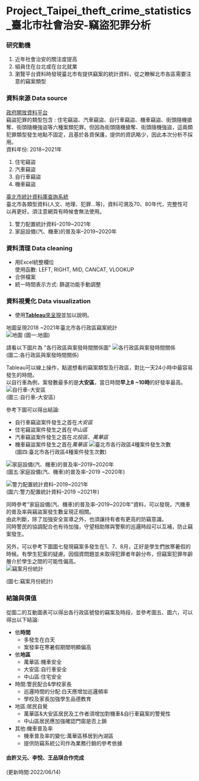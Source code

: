 # Project_Taipei_theft_crime_statistics_臺北市社會治安-竊盜犯罪分析

### 研究動機
1. 近年社會治安的關注度提高
2. 組員住在台北或在台北就業
3. 瀏覽平台資料時發現臺北市有提供竊案的統計資料，從之瞭解北市各區需要注意的竊案類型

### 資料來源 Data source
[政府開放資料平台](https://data.gov.tw/)      
竊盜犯罪的類型包含 : 住宅竊盜、汽車竊盜、自行車竊盜、機車竊盜、街頭隨機搶奪、街頭隨機強盜等六種案類犯罪。但因為街頭隨機搶奪、街頭隨機強盜，這兩類犯罪類型發生地點不固定，且基於各資保護，提供的資訊略少，因此本次分析不採用。    
資料年份: 2018~2021年
1. 住宅竊盜
2. 汽車竊盜
3. 自行車竊盜
4. 機車竊盜    

[臺北市統計資料庫查詢系統](https://statdb.dbas.gov.taipei/pxweb2007-tp/dialog/statfile9.asp)      
臺北市各類型資料(人文、地理、犯罪...等)，資料可溯及70、80年代，完整性可以再更好。須注意網頁有時候會無法使用。     
1. 警力配置統計資料–2019~2021年
2. 家庭設備(汽、機車)的普及率–2019~2020年

### 資料清理 Data cleaning
* 用Excel統整欄位    
  使用函數: LEFT, RIGHT, MID, CANCAT, VLOOKUP
* 合併檔案
* 統一時間表示方式: 篩選功能手動調整

### 資料視覺化 Data visualization
* 使用[**Tableau**來呈現](https://public.tableau.com/views/-_16498255494290/cover?:language=zh-TW&publish=yes&:display_count=n&:origin=viz_share_link "臺北市社會治安-竊盜犯罪分析")並加以說明。  

地圖呈現2018 ~2021年臺北市各行政區竊案統計     
![地圖](https://user-images.githubusercontent.com/81075616/173486949-2fc44a5d-549e-4bdb-a83a-aac2ffe1655e.png "臺北市行政區竊案統計地圖")
(圖一:地圖)  

請看以下圖片為 "各行政區與案發時間關係圖"
![各行政區與案發時間關係](https://user-images.githubusercontent.com/81075616/173487060-0df8b538-71c4-40c4-b5f6-d6ee1e777d10.png "各行政區與案發時間關係")    
(圖二:各行政區與案發時間關係)    

Tableau可以線上操作，點選想看的竊案類型及行政區，對比一天24小時中最容易發生的時間。  
以自行車為例，案發數最多的是**大安區**，當日時間**早上8 ~10時**的好發率最高。     
![自行車-大安區](https://user-images.githubusercontent.com/81075616/173487188-882e01dc-ef93-4161-861d-09f1b4bd1873.png "自行車-大安區")    
(圖三:自行車-大安區)     

參考下圖可以得出結論:
  * 自行車竊盜案件發生之首在*大安區*
  * 住宅竊盜案件發生之首在*中山區*
  * 汽車竊盜案件發生之首在*北投區、萬華區*
  * 機車竊盜案件發生之首在*萬華區*
![臺北市各行政區4種案件發生次數](https://user-images.githubusercontent.com/81075616/173488900-0d9a3ab5-0cb3-424f-b3de-9d33de08b56e.png "臺北市各行政區4種案件發生次數")    
(圖四:臺北市各行政區4種案件發生次數)  
   
![家庭設備(汽、機車)的普及率–2019~2020年](https://user-images.githubusercontent.com/81075616/173499102-555db11a-7f65-4248-98d6-efd64e3d5089.png "家庭設備(汽、機車)的普及率–2019~2020年")    
(圖五:家庭設備(汽、機車)的普及率–2019 ~2020年)   

![警力配置統計資料–2019~2021年](https://user-images.githubusercontent.com/81075616/173499407-ef06ac47-679f-474d-b79b-52d63de2582a.png "警力配置統計資料–2019~2021年")    
(圖六:警力配置統計資料–2019 ~2021年)   

同時參考"家庭設備(汽、機車)的普及率–2019~2020年"資料，可以發現，汽機車的普及率與竊盜案發生數呈現正相關。     
由此判斷，除了加強安全宣導之外，也須讓持有者有更高的防竊意識。     
同時警民的協調配合也有待加強，守望相助隊與警察的巡邏時段可以互補，防止竊案發生。    

另外，可以參考下圖圖七發現竊案多發生在1、7、8月，正好是學生們放寒暑假的時候。有學生犯案的疑慮。因個資問題並未取得犯罪者年齡分布，但竊案犯罪年齡層介於學生之間的可能性偏高。    
![竊案月份統計](https://user-images.githubusercontent.com/81075616/173499234-08cbf028-b8ad-431e-896e-d0f636896833.png "竊案月份統計")

(圖七:竊案月份統計)     

### 結論與價值
從圖二的互動圖表可以得出各行政區號發的竊案及時段，並參考圖五、圖六，可以得出以下結論:
* 依**時間**
  * 多發生在白天
  * 案發率在寒暑假期間明顯偏高
* 依**地區**
  * 萬華區:機車安全
  * 大安區:自行車安全
  * 中山區:住宅安全
* 時間:警民配合&學校家長 
  * 巡邏時間的分配:白天應增加巡邏頻率
  * 學校及家長加強學生品德教育
* 地區:居民自覺
  * 萬華區&大安區居民及工作者須增加對機車&自行車竊案的警覺性
  * 中山區居民應加強確認門窗是否上鎖
* 其他:機車普及率
  * 機車普及率的變化:萬華區移居到內湖區
  * 提供防竊系統公司作為業務行銷的參考依據


#### 由許又元、李悅、王品琪合作完成    
(更新時間:2022/06/14)
